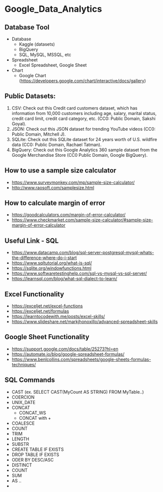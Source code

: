 # Google_Data_Analytics

## Database Tool
- Database
  - Kaggle (datasets)
  - BigQuery
  - SQL, MySQL, MSSQL, etc
- Spreadsheet
  - Excel Spreadsheet, Google Sheet
- Chart
  - Google Chart (https://developers.google.com/chart/interactive/docs/gallery)

## Public Datasets: 
1. CSV: Check out this Credit card customers dataset, which has information from 10,000 customers including age, salary, marital status, credit card limit, credit card category, etc. (CC0: Public Domain, Sakshi Goyal). 
2. JSON: Check out this JSON dataset for trending YouTube videos (CC0: Public Domain, Mitchell J).
3. SQLite: Check out this SQLite dataset for 24 years worth of U.S. wildfire data (CC0: Public Domain, Rachael Tatman).
4. BigQuery: Check out this Google Analytics 360 sample dataset from the Google Merchandise Store (CC0 Public Domain, Google BigQuery).

## How to use a sample size calculator
- https://www.surveymonkey.com/mp/sample-size-calculator/
- http://www.raosoft.com/samplesize.html

## How to calculate margin of error
- https://goodcalculators.com/margin-of-error-calculator/
- https://www.checkmarket.com/sample-size-calculator/#sample-size-margin-of-error-calculator

## Useful Link - SQL
- https://www.datacamp.com/blog/sql-server-postgresql-mysql-whats-the-difference-where-do-i-start
- https://www.sqltutorial.org/what-is-sql/
- https://sqlite.org/windowfunctions.html
- https://www.softwaretestinghelp.com/sql-vs-mysql-vs-sql-server/
- https://learnsql.com/blog/what-sql-dialect-to-learn/

## Excel Functionality
- https://exceljet.net/excel-functions
- https://exceljet.net/formulas
- https://learntocodewith.me/posts/excel-skills/
- https://www.slideshare.net/markjhonoxillo/advanced-spreadsheet-skills

## Google Sheet Functionality
- https://support.google.com/docs/table/25273?hl=en
- https://automate.io/blog/google-spreadsheet-formulas/
- https://www.benlcollins.com/spreadsheets/google-sheets-formulas-techniques/

## SQL Commands
- CAST (ex. SELECT CAST(MyCount AS STRING) FROM MyTable..)
- COERCION 
- UNIX_DATE
- CONCAT
  - CONCAT_WS
  - CONCAT with +
- COALESCE
- COUNT
- TRIM
- LENGTH
- SUBSTR
- CREATE TABLE IF EXISTS
- DROP TABLE IF EXISTS
- ODER BY DESC/ASC
- DISTINCT
- COUNT 
- SUM
- AS .. 
- 
